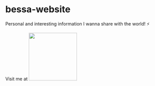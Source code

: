 # bessa-website
Personal and interesting information I wanna share with the world! ⚡

Visit me at 
<a href="http://assebc.pt/">
  <img src="http://assebc.pt/favicon.png" width="150px" width="150px">
</a> 

